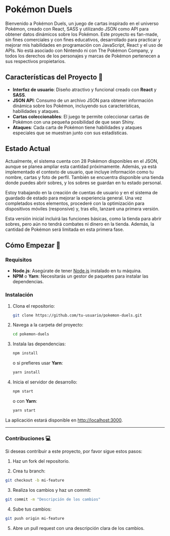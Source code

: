 
# Pokémon Duels

Bienvenido a Pokémon Duels, un juego de cartas inspirado en el universo Pokémon, creado con React, SASS y utilizando JSON como API para obtener datos dinámicos sobre los Pokémon. Este proyecto es fan-made, sin fines comerciales y con fines educativos, desarrollado para practicar y mejorar mis habilidades en programación con JavaScript, React y el uso de APIs. No está asociado con Nintendo ni con The Pokémon Company, y todos los derechos de los personajes y marcas de Pokémon pertenecen a sus respectivos propietarios.

## Características del Proyecto 🔧

- **Interfaz de usuario**: Diseño atractivo y funcional creado con **React** y **SASS**.
- **JSON API**: Consumo de un archivo JSON para obtener información dinámica sobre los Pokémon, incluyendo sus características, habilidades y ataques.
- **Cartas coleccionables**: El juego te permite coleccionar cartas de Pokémon con una pequeña posibilidad de que sean Shiny.
- **Ataques**: Cada carta de Pokémon tiene habilidades y ataques especiales que se muestran junto con sus estadísticas.

## Estado Actual
Actualmente, el sistema cuenta con 28 Pokémon disponibles en el JSON, aunque se planea ampliar esta cantidad próximamente. Además, ya está implementado el contexto de usuario, que incluye información como tu nombre, cartas y foto de perfil. También se encuentra disponible una tienda donde puedes abrir sobres, y los sobres se guardan en tu estado personal.

Estoy trabajando en la creación de cuentas de usuario y en el sistema de guardado de estado para mejorar la experiencia general. Una vez completados estos elementos, procederé con la optimización para dispositivos móviles (responsive) y, tras ello, lanzaré una primera versión.

Esta versión inicial incluirá las funciones básicas, como la tienda para abrir sobres, pero aún no tendrá combates ni dinero en la tienda. Además, la cantidad de Pokémon será limitada en esta primera fase.

## Cómo Empezar 🚀

### Requisitos

- **Node.js**: Asegúrate de tener [Node.js](https://nodejs.org) instalado en tu máquina.
- **NPM** o **Yarn**: Necesitarás un gestor de paquetes para instalar las dependencias.

### Instalación

1. Clona el repositorio:
    ```bash
    git clone https://github.com/tu-usuario/pokemon-duels.git
    ```

2. Navega a la carpeta del proyecto:
    ```bash
    cd pokemon-duels
    ```

3. Instala las dependencias:
    ```bash
    npm install
    ```
    o si prefieres usar **Yarn**:
    ```bash
    yarn install
    ```

4. Inicia el servidor de desarrollo:
    ```bash
    npm start
    ```
    o con **Yarn**:
    ```bash
    yarn start
    ```

La aplicación estará disponible en [http://localhost:3000](http://localhost:3000).

---

### Contribuciones 💻
Si deseas contribuir a este proyecto, por favor sigue estos pasos:

1. Haz un fork del repositorio.

2. Crea tu branch:
```bash
git checkout -b mi-feature
```

3. Realiza los cambios y haz un commit:
```bash
git commit -m "Descripción de los cambios"
```
4. Sube tus cambios:
```bash
git push origin mi-feature
```

5. Abre un pull request con una descripción clara de los cambios.
